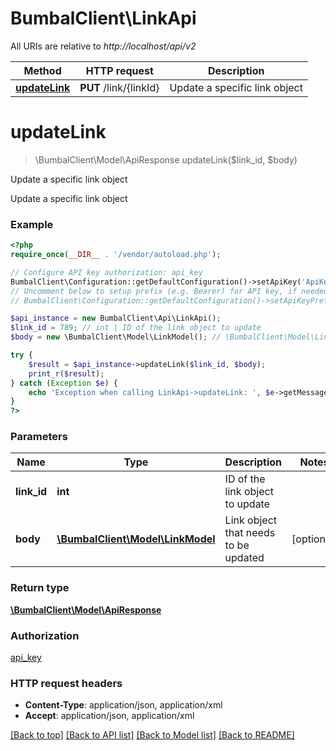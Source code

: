 # BumbalClient\LinkApi

All URIs are relative to *http://localhost/api/v2*

Method | HTTP request | Description
------------- | ------------- | -------------
[**updateLink**](LinkApi.md#updateLink) | **PUT** /link/{linkId} | Update a specific link object


# **updateLink**
> \BumbalClient\Model\ApiResponse updateLink($link_id, $body)

Update a specific link object

Update a specific link object

### Example
```php
<?php
require_once(__DIR__ . '/vendor/autoload.php');

// Configure API key authorization: api_key
BumbalClient\Configuration::getDefaultConfiguration()->setApiKey('ApiKey', 'YOUR_API_KEY');
// Uncomment below to setup prefix (e.g. Bearer) for API key, if needed
// BumbalClient\Configuration::getDefaultConfiguration()->setApiKeyPrefix('ApiKey', 'Bearer');

$api_instance = new BumbalClient\Api\LinkApi();
$link_id = 789; // int | ID of the link object to update
$body = new \BumbalClient\Model\LinkModel(); // \BumbalClient\Model\LinkModel | Link object that needs to be updated

try {
    $result = $api_instance->updateLink($link_id, $body);
    print_r($result);
} catch (Exception $e) {
    echo 'Exception when calling LinkApi->updateLink: ', $e->getMessage(), PHP_EOL;
}
?>
```

### Parameters

Name | Type | Description  | Notes
------------- | ------------- | ------------- | -------------
 **link_id** | **int**| ID of the link object to update |
 **body** | [**\BumbalClient\Model\LinkModel**](../Model/LinkModel.md)| Link object that needs to be updated | [optional]

### Return type

[**\BumbalClient\Model\ApiResponse**](../Model/ApiResponse.md)

### Authorization

[api_key](../../README.md#api_key)

### HTTP request headers

 - **Content-Type**: application/json, application/xml
 - **Accept**: application/json, application/xml

[[Back to top]](#) [[Back to API list]](../../README.md#documentation-for-api-endpoints) [[Back to Model list]](../../README.md#documentation-for-models) [[Back to README]](../../README.md)

